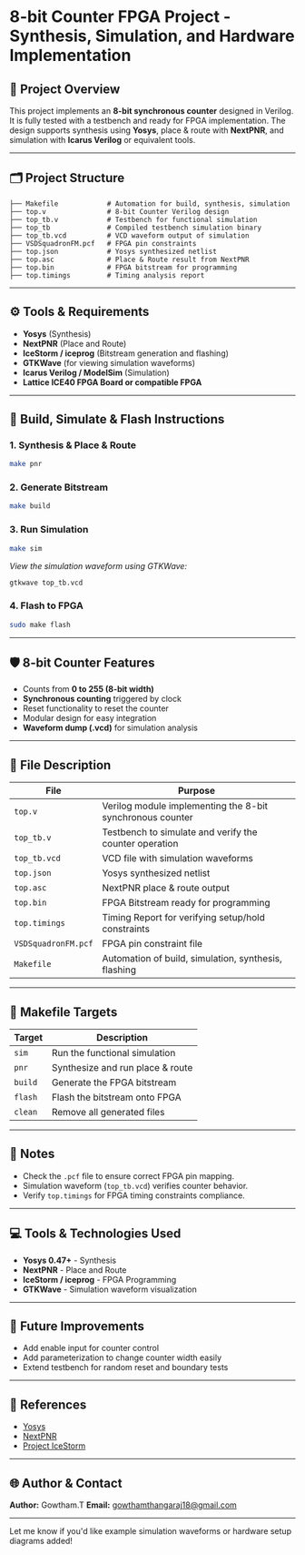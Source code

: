 # 8-bit Counter FPGA Project - Synthesis, Simulation, and Hardware Implementation

## 📂 Project Overview
This project implements an **8-bit synchronous counter** designed in Verilog. It is fully tested with a testbench and ready for FPGA implementation. The design supports synthesis using **Yosys**, place & route with **NextPNR**, and simulation with **Icarus Verilog** or equivalent tools.

---

## 🗂 Project Structure
```
├── Makefile            # Automation for build, synthesis, simulation
├── top.v               # 8-bit Counter Verilog design
├── top_tb.v            # Testbench for functional simulation
├── top_tb              # Compiled testbench simulation binary
├── top_tb.vcd          # VCD waveform output of simulation
├── VSDSquadronFM.pcf   # FPGA pin constraints
├── top.json            # Yosys synthesized netlist
├── top.asc             # Place & Route result from NextPNR
├── top.bin             # FPGA bitstream for programming
├── top.timings         # Timing analysis report
```

---

## ⚙️ Tools & Requirements
- **Yosys** (Synthesis)
- **NextPNR** (Place and Route)
- **IceStorm / iceprog** (Bitstream generation and flashing)
- **GTKWave** (for viewing simulation waveforms)
- **Icarus Verilog / ModelSim** (Simulation)
- **Lattice ICE40 FPGA Board or compatible FPGA**

---

## 🚀 Build, Simulate & Flash Instructions
### 1. **Synthesis & Place & Route**
```bash
make pnr
```

### 2. **Generate Bitstream**
```bash
make build
```

### 3. **Run Simulation**
```bash
make sim
```
_View the simulation waveform using GTKWave:_
```bash
gtkwave top_tb.vcd
```

### 4. **Flash to FPGA**
```bash
sudo make flash
```

---

## 🛡️ 8-bit Counter Features
- Counts from **0 to 255 (8-bit width)**
- **Synchronous counting** triggered by clock
- Reset functionality to reset the counter
- Modular design for easy integration
- **Waveform dump (.vcd)** for simulation analysis

---

## 🧠 File Description
| File             | Purpose                                                               |
|------------------|-----------------------------------------------------------------------|
| `top.v`          | Verilog module implementing the 8-bit synchronous counter             |
| `top_tb.v`       | Testbench to simulate and verify the counter operation                |
| `top_tb.vcd`     | VCD file with simulation waveforms                                    |
| `top.json`       | Yosys synthesized netlist                                             |
| `top.asc`        | NextPNR place & route output                                          |
| `top.bin`        | FPGA Bitstream ready for programming                                  |
| `top.timings`    | Timing Report for verifying setup/hold constraints                    |
| `VSDSquadronFM.pcf` | FPGA pin constraint file                                           |
| `Makefile`       | Automation of build, simulation, synthesis, flashing                  |

---

## 🔧 Makefile Targets
| Target      | Description                                   |
|------------ |-----------------------------------------------|
| `sim`       | Run the functional simulation                  |
| `pnr`       | Synthesize and run place & route               |
| `build`     | Generate the FPGA bitstream                    |
| `flash`     | Flash the bitstream onto FPGA                  |
| `clean`     | Remove all generated files                     |

---

## 📌 Notes
- Check the `.pcf` file to ensure correct FPGA pin mapping.
- Simulation waveform (`top_tb.vcd`) verifies counter behavior.
- Verify `top.timings` for FPGA timing constraints compliance.

---

## 💻 Tools & Technologies Used
- **Yosys 0.47+** - Synthesis
- **NextPNR** - Place and Route
- **IceStorm / iceprog** - FPGA Programming
- **GTKWave** - Simulation waveform visualization

---

## 🌟 Future Improvements
- Add enable input for counter control
- Add parameterization to change counter width easily
- Extend testbench for random reset and boundary tests

---

## 📖 References
- [Yosys](https://yosyshq.net/yosys/)
- [NextPNR](https://github.com/YosysHQ/nextpnr)
- [Project IceStorm](https://clifford.at/icestorm/)

---

## 🌐 Author & Contact
**Author:** Gowtham.T 
**Email:**  gowthamthangaraj18@gmail.com

---

Let me know if you'd like example simulation waveforms or hardware setup diagrams added!

